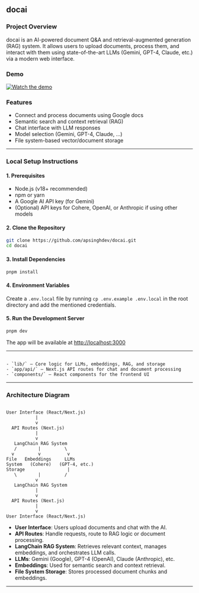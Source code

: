 ## docai

### Project Overview

docai is an AI-powered document Q&A and retrieval-augmented generation (RAG) system. It allows users to upload documents, process them, and interact with them using state-of-the-art LLMs (Gemini, GPT-4, Claude, etc.) via a modern web interface.


### Demo

[![Watch the demo](https://img.youtube.com/vi/D0d6AMo8ImY/hqdefault.jpg)](https://youtu.be/D0d6AMo8ImY)

### Features
- Connect and process documents using Google docs
- Semantic search and context retrieval (RAG)
- Chat interface with LLM responses
- Model selection (Gemini, GPT-4, Claude, ...)
- File system-based vector/document storage

---

### Local Setup Instructions

#### 1. Prerequisites
- Node.js (v18+ recommended)
- npm or yarn
- A Google AI API key (for Gemini)
- (Optional) API keys for Cohere, OpenAI, or Anthropic if using other models

#### 2. Clone the Repository
```bash
git clone https://github.com/apsinghdev/docai.git
cd docai
```

#### 3. Install Dependencies
```bash
pnpm install
```

#### 4. Environment Variables
Create a `.env.local` file by running `cp .env.example .env.local` in the root directory and add the mentioned credentials.

#### 5. Run the Development Server
```bash
pnpm dev
```

The app will be available at [http://localhost:3000](http://localhost:3000)

---

```

- `lib/` — Core logic for LLMs, embeddings, RAG, and storage
- `app/api/` — Next.js API routes for chat and document processing
- `components/` — React components for the frontend UI

```

---

### Architecture Diagram

```

User Interface (React/Next.js)
           |
           v
  API Routes (Next.js)
           |
           v
   LangChain RAG System
   /        |         \
  v         v          v
File   Embeddings     LLMs
System   (Cohere)   (GPT-4, etc.)
Storage                |
   \        |         /
           v
   LangChain RAG System
           |
           v
  API Routes (Next.js)
           |
           v
User Interface (React/Next.js)

```


- **User Interface**: Users upload documents and chat with the AI.
- **API Routes**: Handle requests, route to RAG logic or document processing.
- **LangChain RAG System**: Retrieves relevant context, manages embeddings, and orchestrates LLM calls.
- **LLMs**: Gemini (Google), GPT-4 (OpenAI), Claude (Anthropic), etc.
- **Embeddings**: Used for semantic search and context retrieval.
- **File System Storage**: Stores processed document chunks and embeddings.

---

